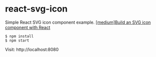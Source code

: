 # react-svg-icon

Simple React SVG icon component example.
[[medium]Build an SVG icon component with React](https://medium.com/douglas-matoso-english/build-an-svg-icon-component-with-react-de9db211ebd6)

```console
$ npm install
$ npm start
```

Visit: http://localhost:8080
